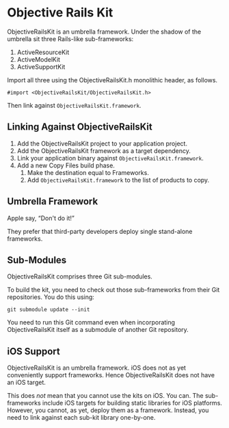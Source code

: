 # Objective Rails Kit

ObjectiveRailsKit is an umbrella framework. Under the shadow of the umbrella sit three Rails-like sub-frameworks:

1. ActiveResourceKit
2. ActiveModelKit
3. ActiveSupportKit

Import all three using the ObjectiveRailsKit.h monolithic header, as follows.

	#import <ObjectiveRailsKit/ObjectiveRailsKit.h>

Then link against `ObjectiveRailsKit.framework`.

## Linking Against ObjectiveRailsKit

1. Add the ObjectiveRailsKit project to your application project.
2. Add the ObjectiveRailsKit framework as a target dependency.
3. Link your application binary against `ObjectiveRailsKit.framework`.
4. Add a new Copy Files build phase.
   1. Make the destination equal to Frameworks.
   2. Add `ObjectiveRailsKit.framework` to the list of products to copy.

## Umbrella Framework

Apple say, “Don't do it!”

They prefer that third-party developers deploy single stand-alone frameworks.

## Sub-Modules

ObjectiveRailsKit comprises three Git sub-modules.

To build the kit, you need to check out those sub-frameworks from their Git repositories. You do this using:

	git submodule update --init

You need to run this Git command even when incorporating ObjectiveRailsKit itself as a submodule of another Git repository.

## iOS Support

ObjectiveRailsKit is an umbrella framework. iOS does not as yet conveniently support frameworks. Hence ObjectiveRailsKit does not have an iOS target.

This does _not_ mean that you cannot use the kits on iOS. You can. The sub-frameworks include iOS targets for building static libraries for iOS platforms. However, you cannot, as yet, deploy them as a framework. Instead, you need to link against each sub-kit library one-by-one.

